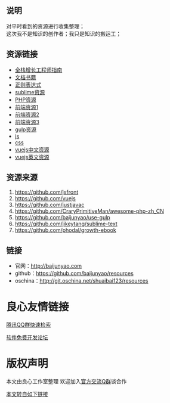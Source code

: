 ## 说明
对平时看到的资源进行收集整理；  
这次我不是知识的创作者；我只是知识的搬运工；

## 资源链接
- [全栈增长工程师指南](全栈增长工程师指南.md)
- [文档书籍](文档书籍.md)
- [正则表达式](正则表达式.md)
- [sublime资源](sublime资源.md)
- [PHP资源](PHP资源.md)
- [前端资源1](前端资源1.md)
- [前端资源2](前端资源2.md)
- [前端资源3](前端资源3.md)
- [gulp资源](gulp资源.md)
- [js](js.md)
- [css](css.md)
- [vuejs中文资源](vuejs中文资源.md)
- [vuejs英文资源](vuejs英文资源.md)

## 资源来源
1. https://github.com/jsfront
2. https://github.com/vuejs
3. https://github.com/justjavac
4. https://github.com/CraryPrimitiveMan/awesome-php-zh_CN
5. https://github.com/baijunyao/use-gulp
6. https://github.com/jikeytang/sublime-text
7. https://github.com/phodal/growth-ebook

## 链接
- 官网：http://baijunyao.com
- github：https://github.com/baijunyao/resources
- oschina：http://git.oschina.net/shuaibai123/resources



 # 良心友情链接

[腾讯QQ群快速检索](http://u.720life.cn/s/8cf73f7c)

[软件免费开发论坛](http://u.720life.cn/s/bbb01dc0)

# 版权声明 

本文由良心工作室整理 欢迎加入[官方交流Q群](https://u.720life.cn/s/f2316816)谈合作

[本文转自如下链接](http://u.720life.cn/g/2e71d0f0a5c601172267ba20d3a43c6e4d957193dc0422f660800833d5902febf1940315bb352b279a203da9494016219e40a699fd2051241976be22cff29733)